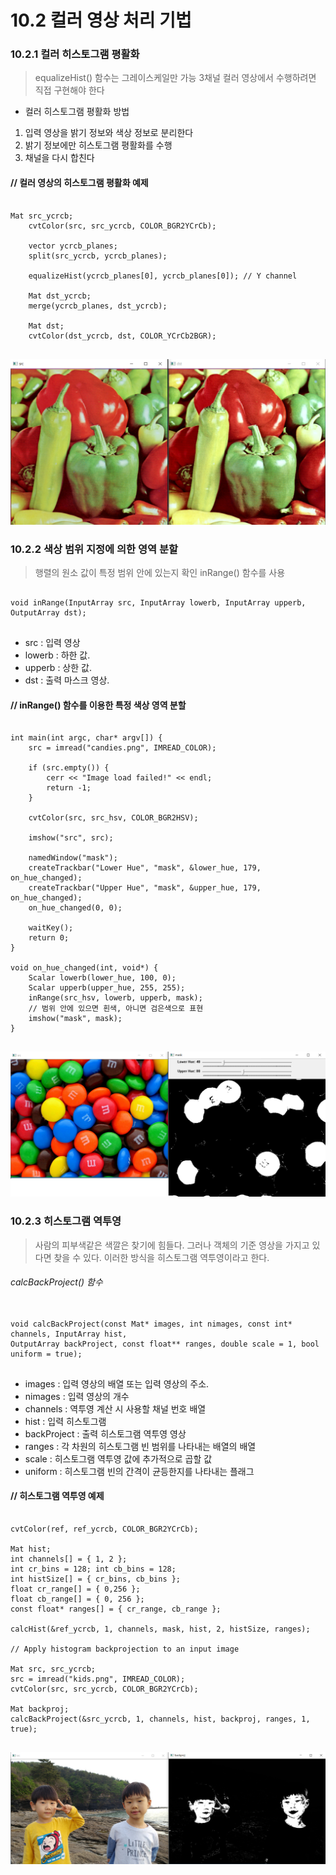 10.2 컬러 영상 처리 기법
========================
### 10.2.1 컬러 히스토그램 평활화
> equalizeHist() 함수는 그레이스케일만 가능
> 3채널 컬러 영상에서 수행하려면 직접 구현해야 한다

* 컬러 히스토그램 평활화 방법
1. 입력 영상을 밝기 정보와 색상 정보로 분리한다
2. 밝기 정보에만 히스토그램 평활화를 수행
3. 채널을 다시 합친다

#### // 컬러 영상의 히스토그램 평활화 예제
<pre>
<code>
Mat src_ycrcb;
	cvtColor(src, src_ycrcb, COLOR_BGR2YCrCb);

	vector<Mat> ycrcb_planes;
	split(src_ycrcb, ycrcb_planes);

	equalizeHist(ycrcb_planes[0], ycrcb_planes[0]); // Y channel

	Mat dst_ycrcb;
	merge(ycrcb_planes, dst_ycrcb);

	Mat dst;
	cvtColor(dst_ycrcb, dst, COLOR_YCrCb2BGR);
</code>
</pre>
![Alt text](https://github.com/kvmii/opencv/blob/main/color/histogram.png?raw=true)

### 10.2.2 색상 범위 지정에 의한 영역 분할
> 행렬의 원소 값이 특정 범위 안에 있는지 확인
> inRange() 함수를 사용
<pre>
<code>
void inRange(InputArray src, InputArray lowerb, InputArray upperb, OutputArray dst);
</code>
</pre>
* src : 입력 영상
* lowerb : 하한 값.
* upperb : 상한 값.
* dst : 출력 마스크 영상.

#### // inRange() 함수를 이용한 특정 색상 영역 분할
<pre>
<code>
int main(int argc, char* argv[]) {
	src = imread("candies.png", IMREAD_COLOR);

	if (src.empty()) {
		cerr << "Image load failed!" << endl;
		return -1;
	}

	cvtColor(src, src_hsv, COLOR_BGR2HSV);

	imshow("src", src);

	namedWindow("mask");
	createTrackbar("Lower Hue", "mask", &lower_hue, 179, on_hue_changed);
	createTrackbar("Upper Hue", "mask", &upper_hue, 179, on_hue_changed);
	on_hue_changed(0, 0);

	waitKey();
	return 0;
}

void on_hue_changed(int, void*) {
	Scalar lowerb(lower_hue, 100, 0);
	Scalar upperb(upper_hue, 255, 255);
	inRange(src_hsv, lowerb, upperb, mask);
	// 범위 안에 있으면 흰색, 아니면 검은색으로 표현
	imshow("mask", mask);
}
</code>
</pre>
![Alt text](https://github.com/kvmii/opencv/blob/main/color/inrange.png?raw=true)

### 10.2.3 히스토그램 역투영
> 사람의 피부색같은 색깔은 찾기에 힘들다.
> 그러나 객체의 기준 영상을 가지고 있다면 찾을 수 있다.
> 이러한 방식을 히스토그램 역투영이라고 한다.

###### calcBackProject() 함수
<pre>
<code>
void calcBackProject(const Mat* images, int nimages, const int* channels, InputArray hist,
OutputArray backProject, const float** ranges, double scale = 1, bool uniform = true);
</code>
</pre>
* images : 입력 영상의 배열 또는 입력 영상의 주소.
* nimages : 입력 영상의 개수
* channels : 역투영 계산 시 사용할 채널 번호 배열
* hist : 입력 히스토그램
* backProject : 출력 히스토그램 역투영 영상
* ranges : 각 차원의 히스토그램 빈 범위를 나타내는 배열의 배열
* scale : 히스토그램 역투영 값에 추가적으로 곱할 값
* uniform : 히스토그램 빈의 간격이 균등한지를 나타내는 플래그

#### // 히스토그램 역투영 예제
<pre>
<code>
cvtColor(ref, ref_ycrcb, COLOR_BGR2YCrCb);

Mat hist;
int channels[] = { 1, 2 };
int cr_bins = 128; int cb_bins = 128;
int histSize[] = { cr_bins, cb_bins };
float cr_range[] = { 0,256 };
float cb_range[] = { 0, 256 };
const float* ranges[] = { cr_range, cb_range };

calcHist(&ref_ycrcb, 1, channels, mask, hist, 2, histSize, ranges);

// Apply histogram backprojection to an input image

Mat src, src_ycrcb;
src = imread("kids.png", IMREAD_COLOR);
cvtColor(src, src_ycrcb, COLOR_BGR2YCrCb);

Mat backproj;
calcBackProject(&src_ycrcb, 1, channels, hist, backproj, ranges, 1, true);
</code>
</pre>
![Alt text](https://github.com/kvmii/opencv/blob/main/color/backproj.png?raw=true)
